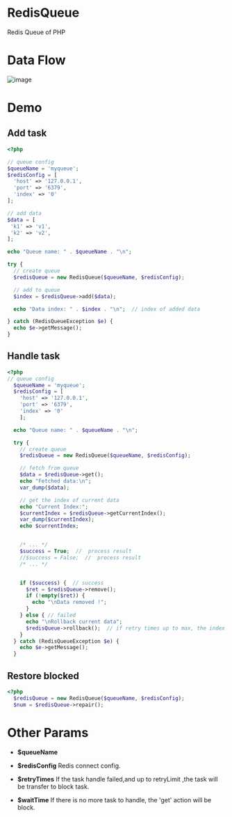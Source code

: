 # RedisQueue
Redis Queue of PHP

# Data Flow
![image](https://github.com/woojean/RedisQueue/blob/master/imgs/redis-queue.png)

# Demo
## Add task
```php
<?php

// queue config
$queueName = 'myqueue';
$redisConfig = [
  'host' => '127.0.0.1',
  'port' => '6379',
  'index' => '0'
];

// add data
$data = [
 'k1' => 'v1',
 'k2' => 'v2',
];

echo "Queue name: " . $queueName . "\n";

try {
  // create queue
  $redisQueue = new RedisQueue($queueName, $redisConfig);

  // add to queue
  $index = $redisQueue->add($data);

  echo "Data index: " . $index . "\n";  // index of added data

} catch (RedisQueueException $e) {
  echo $e->getMessage();
}
```


## Handle task
```php
<?php
// queue config
  $queueName = 'myqueue';
  $redisConfig = [
    'host' => '127.0.0.1',
    'port' => '6379',
    'index' => '0'
    ];

  echo "Queue name: " . $queueName . "\n";

  try {
    // create queue
    $redisQueue = new RedisQueue($queueName, $redisConfig);

    // fetch from queue
    $data = $redisQueue->get();
    echo "Fetched data:\n";
    var_dump($data);

    // get the index of current data
    echo "Current Index:";
    $currentIndex = $redisQueue->getCurrentIndex();
    var_dump($currentIndex);
    echo $currentIndex;


    /* ... */
    $success = True;  //  process result
    //$success = False;  //  process result
    /* ... */


    if ($success) {  // success
      $ret = $redisQueue->remove();
      if (!empty($ret)) {
        echo "\nData removed !";
      }
    } else { // failed
      echo "\nRollback current data";
      $redisQueue->rollback();  // if retry times up to max, the index will be transfer to blocked list
    }
  } catch (RedisQueueException $e) {
    echo $e->getMessage();
  }
```

## Restore blocked
```php
<?php
  $redisQueue = new RedisQueue($queueName, $redisConfig);
  $num = $redisQueue->repair();
```

# Other Params
* **$queueName** 

* **$redisConfig** 
  Redis connect config.

* **$retryTimes**
  If the task handle failed,and up to retryLimit ,the task will be transfer to block task.

* **$waitTime**
  If there is no more task to handle, the 'get' action will be block.



